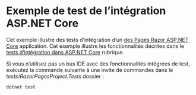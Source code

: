 # <a name="aspnet-core-integration-testing-sample"></a>Exemple de test de l’intégration ASP.NET Core

Cet exemple illustre des tests d’intégration d’un [des Pages Razor ASP.NET Core](https://docs.microsoft.com/aspnet/core/mvc/razor-pages) application. Cet exemple illustre les fonctionnalités décrites dans le [tests d’intégration dans ASP.NET Core](https://docs.microsoft.com/aspnet/core/test/integration-tests) rubrique.

Si vous n’utilisez pas un bus IDE avec des fonctionnalités intégrées de test, exécutez la commande suivante à une invite de commandes dans le *tests/RazorPagesProject.Tests* dossier :

```console
dotnet test
```
